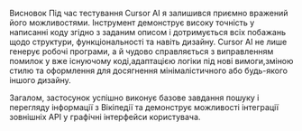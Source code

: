Висновок
Під час тестування Cursor AI я залишився приємно вражений його можливостями. Інструмент демонструє високу точність у написанні коду згідно з заданим описом і дотримується всіх побажань щодо структури, функціональності та навіть дизайну.
Cursor AI не лише генерує робочі програми, а й чудово справляється з виправленням помилок у вже існуючому коді,адаптацією логіки під нові вимоги,зміною стилю та оформлення для досягнення мінімалістичного або будь-якого іншого дизайну.


Загалом, застосунок успішно виконує базове завдання пошуку і перегляду інформації з Вікіпедії та демонструє можливості інтеграції зовнішніх API у графічні інтерфейси користувача. 
